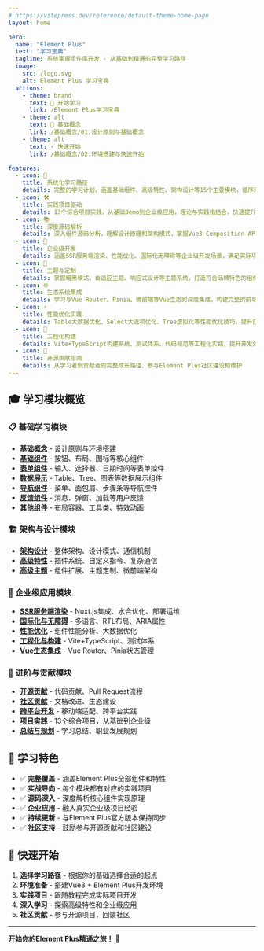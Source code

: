 ```yaml
---
# https://vitepress.dev/reference/default-theme-home-page
layout: home

hero:
  name: "Element Plus"
  text: "学习宝典"
  tagline: 系统掌握组件库开发 - 从基础到精通的完整学习路径
  image:
    src: /logo.svg
    alt: Element Plus 学习宝典
  actions:
    - theme: brand
      text: 🚀 开始学习
      link: /Element Plus学习宝典
    - theme: alt
      text: 📖 基础概念
      link: /基础概念/01.设计原则与基础概念
    - theme: alt
      text: ⚡ 快速开始
      link: /基础概念/02.环境搭建与快速开始

features:
  - icon: 🎯
    title: 系统化学习路径
    details: 完整的学习计划，涵盖基础组件、高级特性、架构设计等15个主要模块，循序渐进掌握Element Plus
  - icon: 🛠️
    title: 实践项目驱动
    details: 13个综合项目实践，从基础Demo到企业级应用，理论与实践相结合，快速提升开发能力
  - icon: 📚
    title: 深度源码解析
    details: 深入组件源码分析，理解设计原理和架构模式，掌握Vue3 Composition API应用
  - icon: 🚀
    title: 企业级开发
    details: 涵盖SSR服务端渲染、性能优化、国际化无障碍等企业级开发场景，满足实际项目需求
  - icon: 🎨
    title: 主题与定制
    details: 掌握暗黑模式、自适应主题、响应式设计等主题系统，打造符合品牌特色的组件库
  - icon: 🌐
    title: 生态系统集成
    details: 学习与Vue Router、Pinia、微前端等Vue生态的深度集成，构建完整的前端解决方案
  - icon: ⚡
    title: 性能优化实践
    details: Table大数据优化、Select大选项优化、Tree虚拟化等性能优化技巧，提升应用性能
  - icon: 🔧
    title: 工程化构建
    details: Vite+TypeScript构建系统、测试体系、代码规范等工程化实践，提升开发效率
  - icon: 🤝
    title: 开源贡献指南
    details: 从学习者到贡献者的完整成长路径，参与Element Plus社区建设和维护
---
```


## 🎓 学习模块概览

### 📋 基础学习模块
- **[基础概念](/基础概念/01.设计原则与基础概念.html)** - 设计原则与环境搭建
- **[基础组件](/基础组件/01.按钮边框色彩.html)** - 按钮、布局、图标等核心组件
- **[表单组件](/表单组件/01.基础输入组件.html)** - 输入、选择器、日期时间等表单控件
- **[数据展示](/数据展示组件/01.基础数据展示.html)** - Table、Tree、图表等数据展示组件
- **[导航组件](/导航组件/01.菜单面包屑步骤条.html)** - 菜单、面包屑、步骤条等导航控件
- **[反馈组件](/反馈组件/01.消息反馈组件.html)** - 消息、弹窗、加载等用户反馈
- **[其他组件](/其他组件/01.布局与容器进阶.html)** - 布局容器、工具类、特效动画

### 🏗️ 架构与设计模块
- **[架构设计](/架构设计/01.整体架构与设计理念.html)** - 整体架构、设计模式、通信机制
- **[高级特性](/高级特性/01.综合实践.html)** - 插件系统、自定义指令、复杂通信
- **[高级主题](/高级主题/01.组件扩展与自定义.html)** - 组件扩展、主题定制、微前端架构

### 🚀 企业级应用模块
- **[SSR服务端渲染](/SSR服务端渲染/01.基础概念与环境搭建.html)** - Nuxt.js集成、水合优化、部署运维
- **[国际化与无障碍](/国际化与无障碍/01.国际化系统详解.html)** - 多语言、RTL布局、ARIA属性
- **[性能优化](/性能优化/01.组件性能分析.html)** - 组件性能分析、大数据优化
- **[工程化与构建](/工程化与构建/01.构建系统深入ViteTypeScript.html)** - Vite+TypeScript、测试体系
- **[Vue生态集成](/Vue生态集成/01.与VueRouter深度集成.html)** - Vue Router、Pinia状态管理

### 🤝 进阶与贡献模块
- **[开源贡献](/开源贡献/01.开发流程与代码规范.html)** - 代码贡献、Pull Request流程
- **[社区贡献](/社区贡献/01.社区贡献与开源实践.html)** - 文档改进、生态建设
- **[跨平台开发](/跨平台开发/01.跨平台开发实践.html)** - 移动端适配、跨平台实践
- **[项目实践](/项目实践/01.综合项目实战一.html)** - 13个综合项目，从基础到企业级
- **[总结与规划](/总结与规划/01.学习总结与进阶规划.html)** - 学习总结、职业发展规划

## 🎯 学习特色

- ✅ **完整覆盖** - 涵盖Element Plus全部组件和特性
- ✅ **实战导向** - 每个模块都有对应的实践项目
- ✅ **源码深入** - 深度解析核心组件实现原理
- ✅ **企业应用** - 融入真实企业级项目经验
- ✅ **持续更新** - 与Element Plus官方版本保持同步
- ✅ **社区支持** - 鼓励参与开源贡献和社区建设

## 🚀 快速开始

1. **选择学习路径** - 根据你的基础选择合适的起点
2. **环境准备** - 搭建Vue3 + Element Plus开发环境
3. **实践项目** - 跟随教程完成实际项目开发
4. **深入学习** - 探索高级特性和企业级应用
5. **社区贡献** - 参与开源项目，回馈社区

---

**开始你的Element Plus精通之旅！** 🎉

